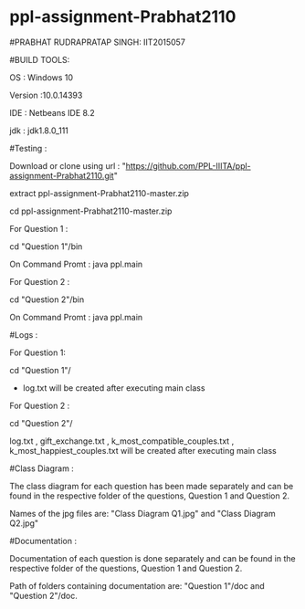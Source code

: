 # ppl-assignment-Prabhat2110

#PRABHAT RUDRAPRATAP SINGH: IIT2015057

#BUILD TOOLS:

OS : Windows 10

Version :10.0.14393

IDE : Netbeans IDE 8.2

jdk : jdk1.8.0_111

#Testing :

Download or clone using url : "https://github.com/PPL-IIITA/ppl-assignment-Prabhat2110.git"

extract ppl-assignment-Prabhat2110-master.zip

cd ppl-assignment-Prabhat2110-master.zip

For Question 1 :

cd "Question 1"/bin

On Command Promt : java ppl.main

For Question 2 :

cd "Question 2"/bin

On Command Promt : java ppl.main


#Logs :


For Question 1:


cd "Question 1"/

- log.txt will be created after executing main class


For Question 2 :


cd "Question 2"/

log.txt , gift_exchange.txt , k_most_compatible_couples.txt , k_most_happiest_couples.txt will be created after executing main class


#Class Diagram :


The class diagram for each question has been made separately and can be found in the respective folder of the questions, Question 1 and Question 2. 

Names of the jpg files are: "Class Diagram Q1.jpg" and "Class Diagram Q2.jpg"


#Documentation :


Documentation of each question is done separately and can be found in the respective folder of the questions, Question 1 and Question 2. 

Path of folders containing documentation are: "Question 1"/doc and "Question 2"/doc.
